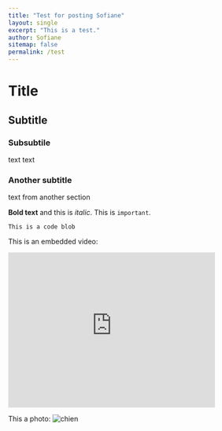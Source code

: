 ```yaml
---
title: "Test for posting Sofiane"
layout: single
excerpt: "This is a test."
author: Sofiane
sitemap: false
permalink: /test
---
```


# Title
## Subtitle
### Subsubtile
text text

### Another subtitle
text from another section

**Bold text** and this is *italic*. This is `important`. 

```
This is a code blob
```

This is an embedded video:
<iframe width="420" height="315" src="http://www.youtube.com/embed/dQw4w9WgXcQ" frameborder="0" allowfullscreen> </iframe>

This a photo:
![chien](http://www.votipets.com/images/chien.jpg)

